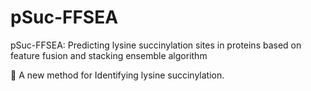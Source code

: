 # pSuc-FFSEA
pSuc-FFSEA: Predicting lysine succinylation sites in proteins based on feature fusion and stacking ensemble algorithm

🐹 A new method for Identifying lysine succinylation.
